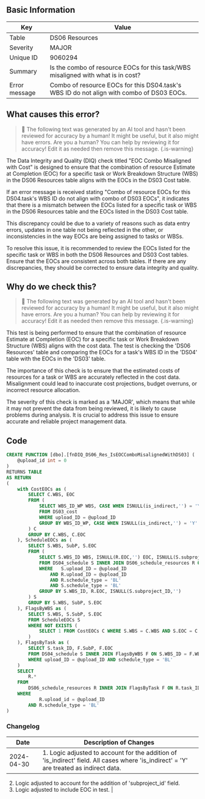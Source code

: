 ## Basic Information
| Key         | Value          |
|-------------|----------------|
| Table       | DS06 Resources |
| Severity    | MAJOR |
| Unique ID   | 9060294   |
| Summary     | Is the combo of resource EOCs for this task/WBS misaligned with what is in cost? |
| Error message | Combo of resource EOCs for this DS04.task's WBS ID do not align with combo of DS03 EOCs. |

## What causes this error?

> :robot: The following text was generated by an AI tool and hasn't been reviewed for accuracy by a human! It might be useful, but it also might have errors. Are you a human? You can help by reviewing it for accuracy! Edit it as needed then remove this message.
{.is-warning}

The Data Integrity and Quality (DIQ) check titled "EOC Combo Misaligned with Cost" is designed to ensure that the combination of resource Estimate at Completion (EOC) for a specific task or Work Breakdown Structure (WBS) in the DS06 Resources table aligns with the EOCs in the DS03 Cost table. 

If an error message is received stating "Combo of resource EOCs for this DS04.task's WBS ID do not align with combo of DS03 EOCs", it indicates that there is a mismatch between the EOCs listed for a specific task or WBS in the DS06 Resources table and the EOCs listed in the DS03 Cost table. 

This discrepancy could be due to a variety of reasons such as data entry errors, updates in one table not being reflected in the other, or inconsistencies in the way EOCs are being assigned to tasks or WBSs. 

To resolve this issue, it is recommended to review the EOCs listed for the specific task or WBS in both the DS06 Resources and DS03 Cost tables. Ensure that the EOCs are consistent across both tables. If there are any discrepancies, they should be corrected to ensure data integrity and quality.
## Why do we check this?

> :robot: The following text was generated by an AI tool and hasn't been reviewed for accuracy by a human! It might be useful, but it also might have errors. Are you a human? You can help by reviewing it for accuracy! Edit it as needed then remove this message.
{.is-warning}

This test is being performed to ensure that the combination of resource Estimate at Completion (EOC) for a specific task or Work Breakdown Structure (WBS) aligns with the cost data. The test is checking the 'DS06 Resources' table and comparing the EOCs for a task's WBS ID in the 'DS04' table with the EOCs in the 'DS03' table. 

The importance of this check is to ensure that the estimated costs of resources for a task or WBS are accurately reflected in the cost data. Misalignment could lead to inaccurate cost projections, budget overruns, or incorrect resource allocation. 

The severity of this check is marked as a 'MAJOR', which means that while it may not prevent the data from being reviewed, it is likely to cause problems during analysis. It is crucial to address this issue to ensure accurate and reliable project management data.
## Code

```sql
CREATE FUNCTION [dbo].[fnDIQ_DS06_Res_IsEOCComboMisalignedWithDS03] (
	@upload_id int = 0
)
RETURNS TABLE
AS RETURN
(
	with CostEOCs as (
		SELECT C.WBS, EOC
		FROM (
			SELECT WBS_ID_WP WBS, CASE WHEN ISNULL(is_indirect,'') = 'Y' THEN 'Indirect' ELSE EOC END as EOC
			FROM DS03_cost
			WHERE upload_ID = @upload_ID
			GROUP BY WBS_ID_WP, CASE WHEN ISNULL(is_indirect,'') = 'Y' THEN 'Indirect' ELSE EOC END
		) C
		GROUP BY C.WBS, C.EOC
	), ScheduleEOCs as (
		SELECT S.WBS, SubP, S.EOC
		FROM (
			SELECT S.WBS_ID WBS, ISNULL(R.EOC,'') EOC, ISNULL(S.subproject_ID,'') SubP
			FROM DS04_schedule S INNER JOIN DS06_schedule_resources R ON S.task_ID = R.task_ID AND ISNULL(S.subproject_ID,'') = ISNULL(R.subproject_ID,'')
			WHERE 	S.upload_ID = @upload_ID 
				AND R.upload_ID = @upload_ID
				AND R.schedule_type = 'BL'
				AND S.schedule_type = 'BL'
			GROUP BY S.WBS_ID, R.EOC, ISNULL(S.subproject_ID,'')
		) S
		GROUP BY S.WBS, SubP, S.EOC
	), FlagsByWBS as (
		SELECT S.WBS, S.SubP, S.EOC
		FROM ScheduleEOCs S 
		WHERE NOT EXISTS (
		 	SELECT 1 FROM CostEOCs C WHERE S.WBS = C.WBS AND S.EOC = C.EOC
		)	
	), FlagsByTask as (
		SELECT S.task_ID, F.SubP, F.EOC
		FROM DS04_schedule S INNER JOIN FlagsByWBS F ON S.WBS_ID = F.WBS AND ISNULL(S.subproject_ID,'') = F.SubP
		WHERE upload_ID = @upload_ID AND schedule_type = 'BL'
	)
	SELECT
		R.*
	FROM
		DS06_schedule_resources R INNER JOIN FlagsByTask F ON R.task_ID = F.task_ID AND ISNULL(R.EOC,'') = F.EOC AND ISNULL(R.subproject_ID,'') = F.SubP
	WHERE
			R.upload_id = @upload_ID
		AND R.schedule_type = 'BL'
)
```

### Changelog

| Date       | Description of Changes   |
| ---------- | ------------------------ |
| 2024-04-30 | 1. Logic adjusted to account for the addition of 'is_indirect' field. All cases where 'is_indirect' = 'Y' are treated as indirect data.
2. Logic adjusted to account for the addition of 'subproject_id' field.
3. Logic adjusted to include EOC in test. |
